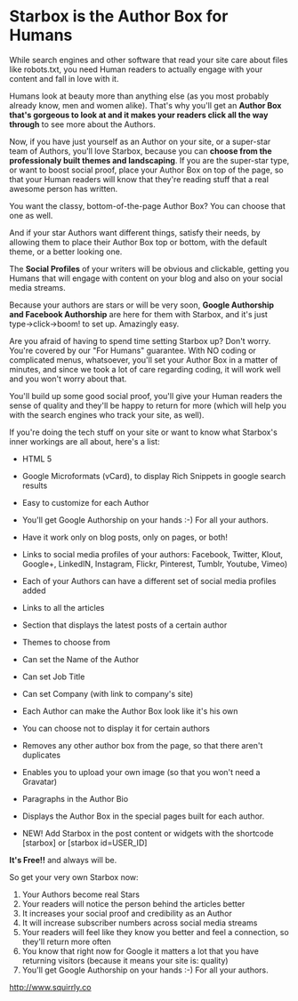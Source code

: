 Starbox is the Author Box for Humans
=======


While search engines and other software that read your site care about files like robots.txt, you need Human readers to actually engage with your content and fall in love with it.

Humans look at beauty more than anything else (as you most probably already know, men and women alike). That's why you'll get an <strong>Author Box that's gorgeous to look at and it makes your readers click all the way through</strong> to see more about the Authors.

Now, if you have just yourself as an Author on your site, or a super-star team of Authors, you'll love Starbox, because you can <strong>choose from the professionaly built themes and landscaping</strong>. If you are the super-star type, or want to boost social proof, place your Author Box on top of the page, so that your Human readers will know that they're reading stuff that a real awesome person has written.

You want the classy, bottom-of-the-page Author Box? You can choose that one as well.

And if your star Authors want different things, satisfy their needs, by allowing them to place their Author Box top or bottom, with the default theme, or a better looking one.

The <strong>Social Profiles</strong> of your writers will be obvious and clickable, getting you Humans that will engage with content on your blog and also on your social media streams.

Because your authors are stars or will be very soon, <strong>Google Authorship and Facebook Authorship</strong> are here for them with Starbox, and it's just type->click->boom! to set up. Amazingly easy.

Are you afraid of having to spend time setting Starbox up? Don't worry. You're covered by our "For Humans" guarantee. With NO coding or complicated menus, whatsoever, you'll set your Author Box in a matter of minutes, and since we took a lot of care regarding coding, it will work well and you won't worry about that.

You'll build up some good social proof, you'll give your Human readers the sense of quality and they'll be happy to return for more (which will help you with the search engines who track your site, as well).

If you're doing the tech stuff on your site or want to know what Starbox's inner workings are all about, here's a list:

* HTML 5
* Google Microformats (vCard), to display Rich Snippets in google search results
* Easy to customize for each Author
* You'll get Google Authorship on your hands :-) For all your authors.
* Have it work only on blog posts, only on pages, or both!
* Links to social media profiles of your authors: Facebook, Twitter, Klout, Google+, LinkedIN, Instagram, Flickr, Pinterest, Tumblr, Youtube, Vimeo)
* Each of your Authors can have a different set of social media profiles added
* Links to all the articles
* Section that displays the latest posts of a certain author
* Themes to choose from
* Can set the Name of the Author
* Can set Job Title
* Can set Company (with link to company's site)
* Each Author can make the Author Box look like it's his own
* You can choose not to display it for certain authors
* Removes any other author box from the page, so that there aren't duplicates
* Enables you to upload your own image (so that you won't need a Gravatar)
* Paragraphs in the Author Bio
* Displays the Author Box in the special pages built for each author.

* NEW! Add Starbox in the post content or widgets with the shortcode [starbox] or [starbox id=USER_ID]

**It's Free!!** and always will be.


So get your very own Starbox now:

1. Your Authors become real Stars
2. Your readers will notice the person behind the articles better
3. It increases your social proof and credibility as an Author
4. It will increase subscriber numbers across social media streams
5. Your readers will feel like they know you better and feel a connection, so they'll return more often
6. You know that right now for Google it matters a lot that you have returning visitors (because it means your site is: quality)
7. You'll get Google Authorship on your hands :-) For all your authors.

<a href="http://www.squirrly.co" title="Online Marketing Tool" >http://www.squirrly.co</a>
